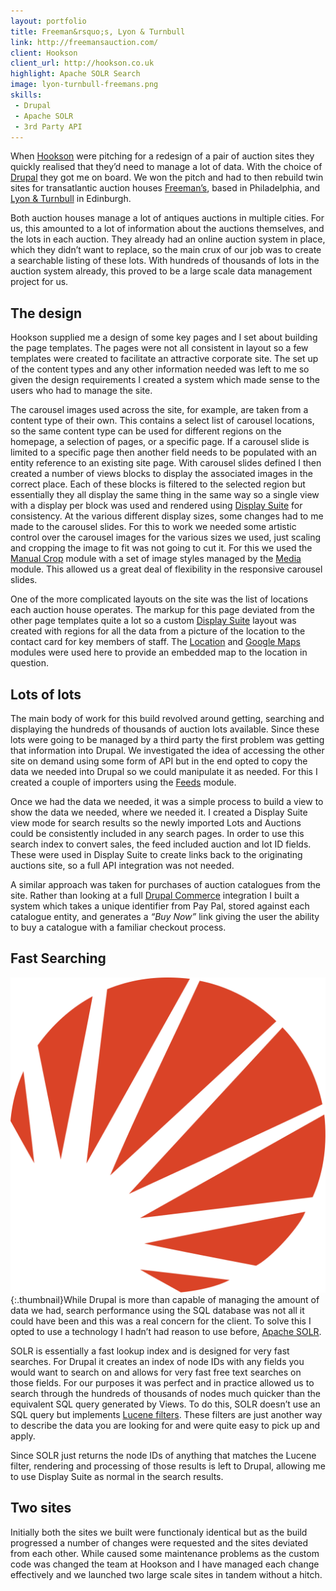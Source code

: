 ```yaml
---
layout: portfolio
title: Freeman&rsquo;s, Lyon & Turnbull
link: http://freemansauction.com/
client: Hookson
client_url: http://hookson.co.uk
highlight: Apache SOLR Search
image: lyon-turnbull-freemans.png
skills:
 - Drupal
 - Apache SOLR
 - 3rd Party API
---
```

When [Hookson](http://hookson.co.uk) were pitching for a redesign of a pair of auction sites they quickly realised that they&rsquo;d need to manage a lot of data. With the choice of [Drupal](https://drupal.org) they got me on board. We won the pitch and had to then rebuild twin sites for transatlantic auction houses [Freeman&rsquo;s](http://freemansauction.com/), based in Philadelphia, and [Lyon &amp; Turnbull](http://www.lyonandturnbull.com/) in Edinburgh.

Both auction houses manage a lot of antiques auctions in multiple cities. For us, this amounted to a lot of information about the auctions themselves, and the lots in each auction. They already had an online auction system in place, which they didn&rsquo;t want to replace, so the main crux of our job was to create a searchable listing of these lots. With hundreds of thousands of lots in the auction system already, this proved to be a large scale data management project for us.

## The design

Hookson supplied me a design of some key pages and I set about building the page templates. The pages were not all consistent in layout so a few templates were created to facilitate an attractive corporate site. The set up of the content types and any other information needed was left to me so given the design requirements I created a system which made sense to the users who had to manage the site.

The carousel images used across the site, for example, are taken from a content type of their own. This contains a select list of carousel locations, so the same content type can be used for different regions on the homepage, a selection of pages, or a specific page. If a carousel slide is limited to a specific page then another field needs to be populated with an entity reference to an existing site page. With carousel slides defined I then created a number of views blocks to display the associated images in the correct place. Each of these blocks is filtered to the selected region but essentially they all display the same thing in the same way so a single view with a display per block was used and rendered using [Display Suite](https://www.drupal.org/project/ds) for consistency. At the various different display sizes, some changes had to me made to the carousel slides. For this to work we needed some artistic control over the carousel images for the various sizes we used, just scaling and cropping the image to fit was not going to cut it. For this we used the [Manual Crop](https://www.drupal.org/project/manualcrop) module with a set of image styles managed by the [Media](https://www.drupal.org/project/media) module. This allowed us a great deal of flexibility in the responsive carousel slides.

One of the more complicated layouts on the site was the list of locations each auction house operates. The markup for this page deviated from the other page templates quite a lot so a custom [Display Suite](https://www.drupal.org/project/ds) layout was created with regions for all the data from a picture of the location to the contact card for key members of staff. The [Location](https://www.drupal.org/project/location) and [Google Maps](https://www.drupal.org/project/gmap) modules were used here to provide an embedded map to the location in question.

## Lots of lots

The main body of work for this build revolved around getting, searching and displaying the hundreds of thousands of auction lots available. Since these lots were going to be managed by a third party the first problem was getting that information into Drupal. We investigated the idea of accessing the other site on demand using some form of API but in the end opted to copy the data we needed into Drupal so we could manipulate it as needed. For this I created a couple of importers using the [Feeds](https://www.drupal.org/project/feeds) module.

Once we had the data we needed, it was a simple process to build a view to show the data we needed, where we needed it. I created a Display Suite view mode for search results so the newly imported Lots and Auctions could be consistently included in any search pages. In order to use this search index to convert sales, the feed included auction and lot ID fields. These were used in Display Suite to create links back to the originating auctions site, so a full API integration was not needed.

A similar approach was taken for purchases of auction catalogues from the site. Rather than looking at a full [Drupal Commerce](https://www.drupal.org/project/commerce) integration I built a system which takes a unique identifier from Pay Pal, stored against each catalogue entity, and generates a _&ldquo;Buy Now&rdquo;_ link giving the user the ability to buy a catalogue with a familiar checkout process.

## Fast Searching

![Apache SOLR](/img/skills/apache-solr.svg){:.thumbnail}While Drupal is more than capable of managing the amount of data we had, search performance using the SQL database was not all it could have been and this was a real concern for the client. To solve this I opted to use a technology I hadn&rsquo;t had reason to use before, [Apache SOLR](https://www.drupal.org/project/apachesolr).

SOLR is essentially a fast lookup index and is designed for very fast searches. For Drupal it creates an index of node IDs with any fields you would want to search on and allows for very fast free text searches on those fields. For our purposes it was perfect and in practice allowed us to search through the hundreds of thousands of nodes much quicker than the equivalent SQL query generated by Views. To do this, SOLR doesn&rsquo;t use an SQL query but implements [Lucene filters](https://lucene.apache.org/core/2_9_4/queryparsersyntax.html). These filters are just another way to describe the data you are looking for and were quite easy to pick up and apply.

Since SOLR just returns the node IDs of anything that matches the Lucene filter, rendering and processing of those results is left to Drupal, allowing me to use Display Suite as normal in the search results.

## Two sites

Initially both the sites we built were functionaly identical but as the build progressed a number of changes were requested and the sites deviated from each other. While caused some maintenance problems as the custom code was changed the team at Hookson and I have managed each change effectively and we launched two large scale sites in tandem without a hitch.
